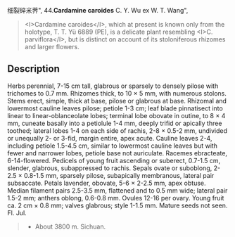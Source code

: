 细裂碎米荠",
44.**Cardamine caroides** C. Y. Wu ex W. T. Wang",

> &lt;I&gt;Cardamine caroides&lt;/I&gt;, which at present is known only from the holotype, T. T. Yü 6889 (PE), is a delicate plant resembling &lt;I&gt;C. parviflora&lt;/I&gt;, but is distinct on account of its stoloniferous rhizomes and larger flowers.

## Description
Herbs perennial, 7-15 cm tall, glabrous or sparsely to densely pilose with trichomes to 0.7 mm. Rhizomes thick, to 10 × 5 mm, with numerous stolons. Stems erect, simple, thick at base, pilose or glabrous at base. Rhizomal and lowermost cauline leaves pilose; petiole 1-3 cm; leaf blade pinnatisect into linear to linear-oblanceolate lobes; terminal lobe obovate in outine, to 8 × 4 mm, cuneate basally into a petiolule 1-4 mm, deeply trifid or apically three toothed; lateral lobes 1-4 on each side of rachis, 2-8 × 0.5-2 mm, undivided or unequally 2- or 3-fid, margin entire, apex acute. Cauline leaves 2-4, including petiole 1.5-4.5 cm, similar to lowermost cauline leaves but with fewer and narrower lobes, petiole base not auriculate. Racemes ebracteate, 6-14-flowered. Pedicels of young fruit ascending or suberect, 0.7-1.5 cm, slender, glabrous, subappressed to rachis. Sepals ovate or suboblong, 2-2.5 × 0.8-1.5 mm, sparsely pilose, subapically membranous, lateral pair subsaccate. Petals lavender, obovate, 5-6 × 2-2.5 mm, apex obtuse. Median filament pairs 2.5-3.5 mm, flattened and to 0.5 mm wide; lateral pair 1.5-2 mm; anthers oblong, 0.6-0.8 mm. Ovules 12-16 per ovary. Young fruit ca. 2 cm × 0.8 mm; valves glabrous; style 1-1.5 mm. Mature seeds not seen. Fl. Jul.

> * About 3800 m. Sichuan.
